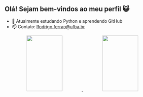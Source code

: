 ## Olá! Sejam bem-vindos ao meu perfil 😺

- 🌱 Atualmente estudando Python e aprendendo GitHub
- 📫 Contato: Rodrigo.ferrao@ufba.br

<div align="center">
  <a href="https://github.com/RodrigoFerrao">
  <img width="48% src= https://github.com/RodrigoFerrao" img height="180em" width="400em" src="https://github-readme-stats.vercel.app/api?username=RodrigoFerrao&show_icons=true&theme=merko&include_all_commits=true&count_private=true"/>
<img width="48% src=https://github.com/RodrigoFerrao" img height="180em" width="400em" src="https://github-readme-stats.vercel.app/api/top-langs/?username=RodrigoFerrao&layout=compact&langs_count=7&theme=merko"/>
</div>

